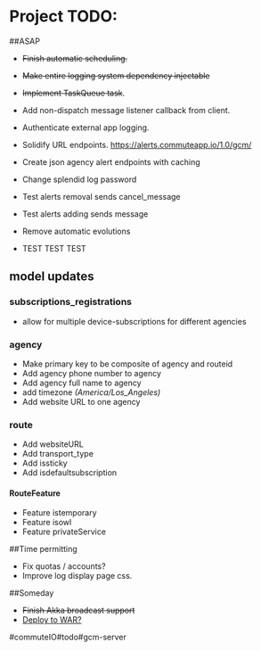 # Project TODO:

##ASAP
* ~~Finish automatic scheduling.~~
* ~~Make entire logging system dependency injectable~~
* ~~Implement TaskQueue task~~.

* Add non-dispatch message listener callback from client.
* Authenticate external app logging.
* Solidify URL endpoints. https://alerts.commuteapp.io/1.0/gcm/
* Create json agency alert endpoints with caching
* Change splendid log password
* Test alerts removal sends cancel_message
* Test alerts adding sends message
* Remove automatic evolutions
* TEST TEST TEST

## model updates
### subscriptions_registrations
* allow for multiple device-subscriptions for different agencies

### agency
* Make primary key to be composite of agency and routeid
* Add agency phone number to agency
* Add agency full name to agency
* add timezone *(America/Los_Angeles)*
* Add website URL to one agency

### route
* Add websiteURL
* Add transport_type
* Add issticky
* Add isdefaultsubscription

#### RouteFeature
* Feature istemporary
* Feature isowl
* Feature privateService

##Time permitting
* Fix quotas / accounts?
* Improve log display page css.

##Someday
* ~~Finish Akka broadcast support~~
* [Deploy to WAR?](https://github.com/play2war/play2-war-plugin)

#commuteIO#todo#gcm-server